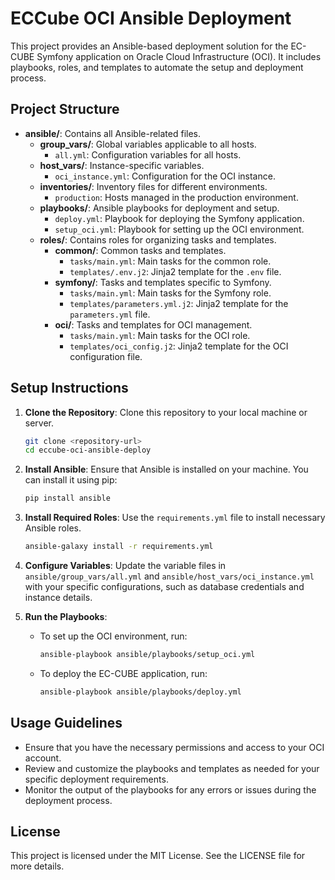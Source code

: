 # ECCube OCI Ansible Deployment

This project provides an Ansible-based deployment solution for the EC-CUBE Symfony application on Oracle Cloud Infrastructure (OCI). It includes playbooks, roles, and templates to automate the setup and deployment process.

## Project Structure

- **ansible/**: Contains all Ansible-related files.
  - **group_vars/**: Global variables applicable to all hosts.
    - `all.yml`: Configuration variables for all hosts.
  - **host_vars/**: Instance-specific variables.
    - `oci_instance.yml`: Configuration for the OCI instance.
  - **inventories/**: Inventory files for different environments.
    - `production`: Hosts managed in the production environment.
  - **playbooks/**: Ansible playbooks for deployment and setup.
    - `deploy.yml`: Playbook for deploying the Symfony application.
    - `setup_oci.yml`: Playbook for setting up the OCI environment.
  - **roles/**: Contains roles for organizing tasks and templates.
    - **common/**: Common tasks and templates.
      - `tasks/main.yml`: Main tasks for the common role.
      - `templates/.env.j2`: Jinja2 template for the `.env` file.
    - **symfony/**: Tasks and templates specific to Symfony.
      - `tasks/main.yml`: Main tasks for the Symfony role.
      - `templates/parameters.yml.j2`: Jinja2 template for the `parameters.yml` file.
    - **oci/**: Tasks and templates for OCI management.
      - `tasks/main.yml`: Main tasks for the OCI role.
      - `templates/oci_config.j2`: Jinja2 template for the OCI configuration file.

## Setup Instructions

1. **Clone the Repository**: Clone this repository to your local machine or server.
   
   ```bash
   git clone <repository-url>
   cd eccube-oci-ansible-deploy
   ```

2. **Install Ansible**: Ensure that Ansible is installed on your machine. You can install it using pip:

   ```bash
   pip install ansible
   ```

3. **Install Required Roles**: Use the `requirements.yml` file to install necessary Ansible roles.

   ```bash
   ansible-galaxy install -r requirements.yml
   ```

4. **Configure Variables**: Update the variable files in `ansible/group_vars/all.yml` and `ansible/host_vars/oci_instance.yml` with your specific configurations, such as database credentials and instance details.

5. **Run the Playbooks**:
   - To set up the OCI environment, run:
     ```bash
     ansible-playbook ansible/playbooks/setup_oci.yml
     ```
   - To deploy the EC-CUBE application, run:
     ```bash
     ansible-playbook ansible/playbooks/deploy.yml
     ```

## Usage Guidelines

- Ensure that you have the necessary permissions and access to your OCI account.
- Review and customize the playbooks and templates as needed for your specific deployment requirements.
- Monitor the output of the playbooks for any errors or issues during the deployment process.

## License

This project is licensed under the MIT License. See the LICENSE file for more details.